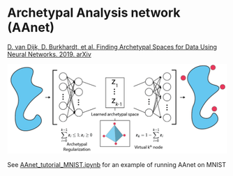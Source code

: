 # Archetypal Analysis network (AAnet)

[D. van Dijk, D. Burkhardt, et al. Finding Archetypal Spaces for Data Using Neural Networks. 2019. arXiv](https://arxiv.org/abs/1901.09078)

![alt text](https://github.com/KrishnaswamyLab/AAnet/blob/master/AAnet.png)

See [AAnet_tutorial_MNIST.ipynb](https://nbviewer.jupyter.org/github/KrishnaswamyLab/AAnet/blob/master/AAnet_tutorial_MNIST.ipynb) for an example of running AAnet on MNIST